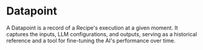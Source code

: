# Datapoint
A Datapoint is a record of a Recipe's execution at a given moment. It captures the inputs, LLM configurations, and outputs, serving as a historical reference and a tool for fine-tuning the AI's performance over time.

